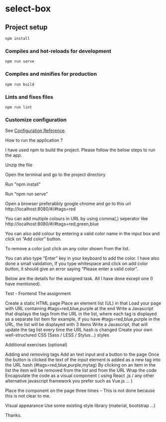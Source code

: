 # select-box

## Project setup
```
npm install
```

### Compiles and hot-reloads for development
```
npm run serve
```

### Compiles and minifies for production
```
npm run build
```

### Lints and fixes files
```
npm run lint
```

### Customize configuration
See [Configuration Reference](https://cli.vuejs.org/config/).



How to run the application ?

I have used npm to build the project. Please follow the below steps to run the app.

Unzip the file

Open the terminal and go to the project directory

Run "npm install"

Run “npm run serve”

Open a browser preferabbly google chrome and go to this url http://localhost:8080/#/#tags=red

You can add multiple colours in URL by using comma(,) seperator like http://localhost:8080/#/#tags=red,green,blue

You can also add colour by entering a valid color name in the input box and click on “Add color” button. 

To remove a color just click on any color shown from the list. 

You can also type “Enter” key in your keyboard to add the color. I  have also done a small validation, If you type whitespace and click on add color button, it should give an error saying “Please enter a valid color”.


Below are the details for the assigned task. All I have done except one (I have mentioned).


Test - Frontend
The assignment

Create a static HTML page
Place an element list (UL) in that
Load your page with URL containing #tags=red,blue,purple at the end
Write a Javascript that displays the tags from the URL in the list, where each tag is displayed as a separate list item
for example, if you have #tags=red,blue,purple in the URL, the list will be displayed with 3 items
Write a Javascript, that will update the tag list every time the URL hash is changed
Create your own well-structured CSS (Sass / LESS / Stylus...) styles

Additional exercises (optional)

Adding and removing tags
Add an text input and a button to the page
Once the button is clicked the text of the input element is added as a new tag into the URL hash (#tags=red,blue,purple,mytag)
By clicking on an item in the list the item will be removed from the list and from the URL
Wrap the code
Encapsulate the code as a visual component ( using React .js / any other alternative javascript framework you prefer such as Vue.js ... )

Place the component on the page three times – This is not done because this is not clear to me.

Visual appearance
Use some existing style library (material, bootstrap ...)


Thanks.
